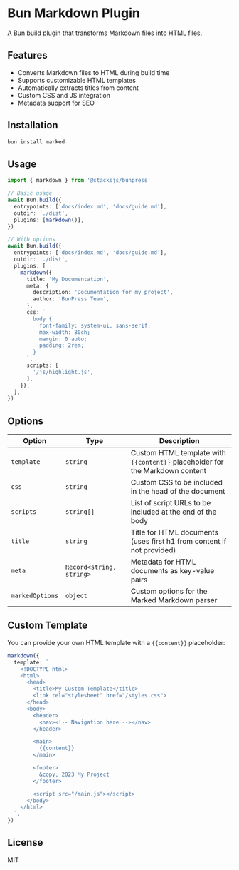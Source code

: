 # Bun Markdown Plugin

A Bun build plugin that transforms Markdown files into HTML files.

## Features

- Converts Markdown files to HTML during build time
- Supports customizable HTML templates
- Automatically extracts titles from content
- Custom CSS and JS integration
- Metadata support for SEO

## Installation

```bash
bun install marked
```

## Usage

```ts
import { markdown } from '@stacksjs/bunpress'

// Basic usage
await Bun.build({
  entrypoints: ['docs/index.md', 'docs/guide.md'],
  outdir: './dist',
  plugins: [markdown()],
})

// With options
await Bun.build({
  entrypoints: ['docs/index.md', 'docs/guide.md'],
  outdir: './dist',
  plugins: [
    markdown({
      title: 'My Documentation',
      meta: {
        description: 'Documentation for my project',
        author: 'BunPress Team',
      },
      css: `
        body {
          font-family: system-ui, sans-serif;
          max-width: 80ch;
          margin: 0 auto;
          padding: 2rem;
        }
      `,
      scripts: [
        '/js/highlight.js',
      ],
    }),
  ],
})
```

## Options

| Option | Type | Description |
|--------|------|-------------|
| `template` | `string` | Custom HTML template with `{{content}}` placeholder for the Markdown content |
| `css` | `string` | Custom CSS to be included in the head of the document |
| `scripts` | `string[]` | List of script URLs to be included at the end of the body |
| `title` | `string` | Title for HTML documents (uses first h1 from content if not provided) |
| `meta` | `Record<string, string>` | Metadata for HTML documents as key-value pairs |
| `markedOptions` | `object` | Custom options for the Marked Markdown parser |

## Custom Template

You can provide your own HTML template with a `{{content}}` placeholder:

```ts
markdown({
  template: `
    <!DOCTYPE html>
    <html>
      <head>
        <title>My Custom Template</title>
        <link rel="stylesheet" href="/styles.css">
      </head>
      <body>
        <header>
          <nav><!-- Navigation here --></nav>
        </header>

        <main>
          {{content}}
        </main>

        <footer>
          &copy; 2023 My Project
        </footer>

        <script src="/main.js"></script>
      </body>
    </html>
  `,
})
```

## License

MIT
